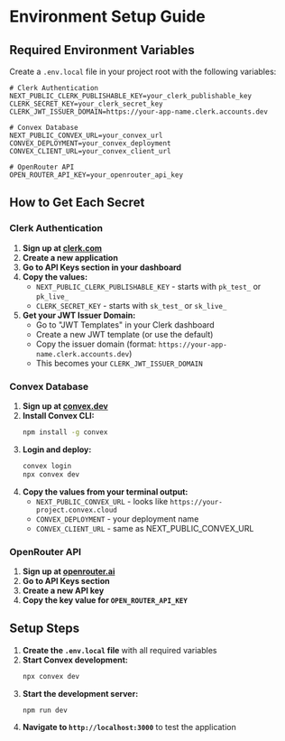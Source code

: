 # Environment Setup Guide

## Required Environment Variables

Create a `.env.local` file in your project root with the following variables:

```env
# Clerk Authentication
NEXT_PUBLIC_CLERK_PUBLISHABLE_KEY=your_clerk_publishable_key
CLERK_SECRET_KEY=your_clerk_secret_key
CLERK_JWT_ISSUER_DOMAIN=https://your-app-name.clerk.accounts.dev

# Convex Database
NEXT_PUBLIC_CONVEX_URL=your_convex_url
CONVEX_DEPLOYMENT=your_convex_deployment
CONVEX_CLIENT_URL=your_convex_client_url

# OpenRouter API
OPEN_ROUTER_API_KEY=your_openrouter_api_key
```

## How to Get Each Secret

### Clerk Authentication

1. **Sign up at [clerk.com](https://clerk.com)**
2. **Create a new application**
3. **Go to API Keys section in your dashboard**
4. **Copy the values:**
   - `NEXT_PUBLIC_CLERK_PUBLISHABLE_KEY` - starts with `pk_test_` or `pk_live_`
   - `CLERK_SECRET_KEY` - starts with `sk_test_` or `sk_live_`
5. **Get your JWT Issuer Domain:**
   - Go to "JWT Templates" in your Clerk dashboard
   - Create a new JWT template (or use the default)
   - Copy the issuer domain (format: `https://your-app-name.clerk.accounts.dev`)
   - This becomes your `CLERK_JWT_ISSUER_DOMAIN`

### Convex Database

1. **Sign up at [convex.dev](https://convex.dev)**
2. **Install Convex CLI:**
   ```bash
   npm install -g convex
   ```
3. **Login and deploy:**
   ```bash
   convex login
   npx convex dev
   ```
4. **Copy the values from your terminal output:**
   - `NEXT_PUBLIC_CONVEX_URL` - looks like `https://your-project.convex.cloud`
   - `CONVEX_DEPLOYMENT` - your deployment name
   - `CONVEX_CLIENT_URL` - same as NEXT_PUBLIC_CONVEX_URL

### OpenRouter API

1. **Sign up at [openrouter.ai](https://openrouter.ai)**
2. **Go to API Keys section**
3. **Create a new API key**
4. **Copy the key value for `OPEN_ROUTER_API_KEY`**

## Setup Steps

1. **Create the `.env.local` file** with all required variables
2. **Start Convex development:**
   ```bash
   npx convex dev
   ```
3. **Start the development server:**
   ```bash
   npm run dev
   ```
4. **Navigate to `http://localhost:3000`** to test the application
